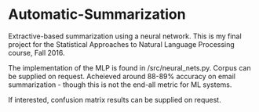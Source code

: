 # Automatic-Summarization
Extractive-based summarization using a neural network. This is my final project for the Statistical Approaches to Natural Language Processing course, Fall 2016.

The implementation of the MLP is found in /src/neural_nets.py.
Corpus can be supplied on request. Acheieved around 88-89% accuracy on email summarization - though this is not the end-all metric for ML systems. 

If interested, confusion matrix results can be supplied on request.
